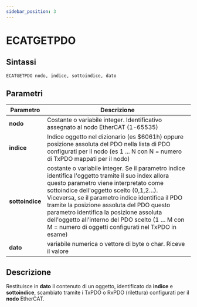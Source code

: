 ```yaml
---
sidebar_position: 3
---
```


# ECATGETPDO

## Sintassi

  ```
ECATGETPDO nodo, indice, sottoindice, dato
  ```

## Parametri
|Parametro         | Descrizione                     |                
|------------------|---------------------------------|
| **nodo**         | Costante o variabile integer. Identificativo assegnato al nodo EtherCAT (1-65535)  |         
| **indice**       | Indice oggetto nel dizionario (es $6061h) oppure posizione assoluta del PDO nella lista di PDO configurati per il nodo (es 1 ... N con N = numero di TxPDO mappati per il nodo)    |         
| **sottoindice**  | costante o variabile integer. Se il parametro indice identifica l'oggetto tramite il suo index allora questo parametro viene interpretato come sottoindice dell'oggetto scelto (0,1,2…). Viceversa, se il parametro indice identifica il PDO tramite la posizione assoluta del PDO questo parametro identifica la posizione assoluta dell'oggetto all'interno del PDO scelto (1 … M con M = numero di oggetti configurati nel TxPDO in esame) |         
| **dato**         | variabile numerica o vettore di byte o char. Riceve il valore    |         
 
## Descrizione
Restituisce in **dato** il contenuto di un oggetto, identificato da **indice** e **sottoindice**, scambiato tramite i TxPDO o RxPDO (rilettura) configurati per il **nodo** EtherCAT.